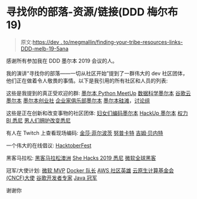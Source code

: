 # 寻找你的部落-资源/链接(DDD 梅尔布 19)

> 原文:[https://dev . to/megmallin/finding-your-tribe-resources-links-DDD-melb-19-5ana](https://dev.to/megmallin/finding-your-tribe-resources-links-ddd-melb-19-5ana)

感谢所有参加我在 DDD 墨尔本 2019 会议的人。

我的演讲“寻找你的部落——一切从社区开始”提到了一群伟大的 dev 社区团体，他们正在做着令人敬畏的事情。以下是我引用的所有社区和人员的列表:

这些是我提到的真正受欢迎的群:
[墨尔本 Python MeetUp](https://www.meetup.com/en-AU/Melbourne-Python-Meetup-Group/)
[数据科学墨尔本](https://www.meetup.com/en-AU/Data-Science-Melbourne/)
[谷歌云墨尔本](https://www.meetup.com/en-AU/gdg-cloud-melbourne/)
[墨尔本创业社](https://www.meetup.com/en-AU/Melbourne-Startup-Society/)
[企业家俱乐部墨尔本](https://www.meetup.com/en-AU/The-Entrepreneur-Club-Melbourne/)
[墨尔本硅滩](https://www.meetup.com/en-AU/Melbourne-Silicon-Beach/?chapter_analytics_code=UA-61050816-29)，[讨论组](https://groups.google.com/forum/#!forum/sil)

这些是正在创新和改变事物的社区团体:
[妇女们编码墨尔本](https://www.womenwhocode.com/melbourne)
[HackUp 墨尔本](https://www.meetup.com/en-AU/hackup-melbourne/)
[权力 BI 悉尼](https://www.meetup.com/en-AU/Sydney-Power-BI-User-Group/events/past/)
[男人们拥护改变悉尼](https://www.meetup.com/en-AU/Men-Championing-Change-Meetup/)

有人在 Twitch 上查看现场编码:
[金莎·菲尔波茨](https://www.twitch.tv/kymphillpotts)
[努普卡特](https://www.twitch.tv/noopkat)
[吉姆·贝内特](https://www.twitch.tv/jimbobbennett)

一个伟大的在线倡议:
[HacktoberFest](https://hacktoberfest.digitalocean.com/)

黑客马拉松:
[黑客马拉松澳洲](https://www.hackathonsaustralia.com/)
[She Hacks 2019 悉尼](https://www.meetup.com/en-AU/Girl-Geek-Sydney/events/261586661/)
[微软全球黑客](https://news.microsoft.com/transform/at-the-microsoft-global-hackathon-customers-break-something-to-make-something/)

冠军/大使计划:
[微软 MVP](https://mvp.microsoft.com/)
[Docker 队长](https://www.docker.com/community/captains)
[AWS 社区英雄](https://aws.amazon.com/developer/community/heroes/?community-heroes-all.sort-by=item.additionalFields.sortPosition&community-heroes-all.sort-order=asc)
[云原生计算基金会(CNCF)大使](https://www.cncf.io/people/ambassadors/)
[谷歌开发者专家](https://developers.google.com/community/experts/)
[Java 冠军](https://community.oracle.com/community/groundbreakers/java/java-champions)

谢谢你